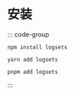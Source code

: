 # 安装

::: code-group

```shell [npm]
npm install logsets
```

```shell [yarn]
yarn add logsets
```

```shell [pnpm]
pnpm add logsets
```
:::